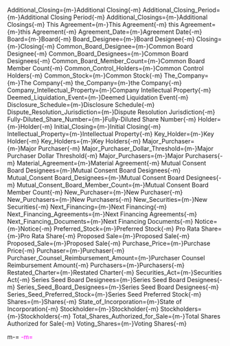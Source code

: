 Additional_Closing={m-}Additional Closing{-m}
Additional_Closing_Period={m-}Additional Closing Period{-m}
Additional_Closings={m-}Additional Closings{-m}
This Agreement={m-}This Agreement{-m}
this Agreement={m-}this Agreement{-m}
Agreement_Date={m-}Agreement Date{-m}
Board={m-}Board{-m}
Board_Designee={m-}Board Designee{-m}
Closing={m-}Closing{-m}
Common_Board_Designee={m-}Common Board Designee{-m}
Common_Board_Designees={m-}Common Board Designees{-m}
Common_Board_Member_Count={m-}Common Board Member Count{-m}
Common_Control_Holders={m-}Common Control Holders{-m}
Common_Stock={m-}Common Stock{-m}
The_Company={m-}The Company{-m}
the_Company={m-}the Company{-m}
Company_Intellectual_Property={m-}Company Intellectual Property{-m}
Deemed_Liquidation_Event={m-}Deemed Liquidation Event{-m}
Disclosure_Schedule={m-}Disclosure Schedule{-m}
Dispute_Resolution_Jurisdiction={m-}Dispute Resolution Jurisdiction{-m}
Fully-Diluted_Share_Number={m-}Fully-Diluted Share Number{-m}
Holder={m-}Holder{-m}
Initial_Closing={m-}Initial Closing{-m}
Intellectual_Property={m-}Intellectual Property{-m}
Key_Holder={m-}Key Holder{-m}
Key_Holders={m-}Key Holders{-m}
Major_Purchaser={m-}Major Purchaser{-m}
Major_Purchaser_Dollar_Threshold={m-}Major Purchaser Dollar Threshold{-m}
Major_Purchasers={m-}Major Purchasers{-m}
Material_Agreement={m-}Material Agreement{-m}
Mutual Consent Board Designees={m-}Mutual Consent Board Designees{-m}
Mutual_Consent Board_Designees={m-}Mutual Consent Board Designees{-m}
Mutual_Consent_Board_Member_Count={m-}Mutual Consent Board Member Count{-m}
New_Purchaser={m-}New Purchaser{-m}
New_Purchasers={m-}New Purchasers{-m}
New_Securities={m-}New Securities{-m}
Next_Financing={m-}Next Financing{-m}
Next_Financing_Agreements={m-}Next Financing Agreements{-m}
Next_Financing_Documents={m-}Next Financing Documents{-m}
Notice={m-}Notice{-m}
Preferred_Stock={m-}Preferred Stock{-m}
Pro Rata Share={m-}Pro Rata Share{-m}
Proposed Sale={m-}Proposed Sale{-m}
Proposed_Sale={m-}Proposed Sale{-m}
Purchase_Price={m-}Purchase Price{-m}
Purchaser={m-}Purchaser{-m}
Purchaser_Counsel_Reimbursement_Amount={m-}Purchaser Counsel Reimbursement Amount{-m}
Purchasers={m-}Purchasers{-m}
Restated_Charter={m-}Restated Charter{-m}
Securities_Act={m-}Securities Act{-m}
Series Seed Board Designees={m-}Series Seed Board Designees{-m}
Series_Seed_Board_Designees={m-}Series Seed Board Designees{-m}
Series_Seed_Preferred_Stock={m-}Series Seed Preferred Stock{-m}
Shares={m-}Shares{-m}
State_of_Incorporation={m-}State of Incorporation{-m}
Stockholder={m-}Stockholder{-m}
Stockholders={m-}Stockholders{-m}
Total_Shares_Authorized_for_Sale={m-}Total Shares Authorized for Sale{-m}
Voting_Shares={m-}Voting Shares{-m}

m-=<font color="magenta">
-m=</font>